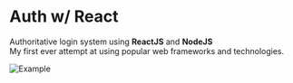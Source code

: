 # Auth w/ React
Authoritative login system using <b>ReactJS</b> and <b>NodeJS</b>
<br>My first ever attempt at using popular web frameworks and technologies.

![Example](https://i.imgur.com/9muhbNh.gif)
